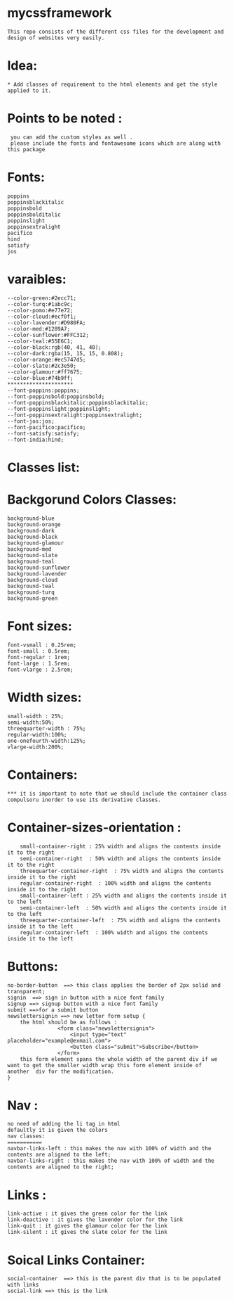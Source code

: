 # mycssframework
    This repo consists of the different css files for the development and design of websites very easily.
# Idea:
    * Add classes of requirement to the html elements and get the style applied to it.

# Points to be noted : 
     you can add the custom styles as well .
     please include the fonts and fontawesome icons which are along with this package
 
# Fonts:
    poppins
    poppinsblackitalic
    poppinsbold
    poppinsbolditalic
    poppinslight
    poppinsextralight
    pacifico
    hind
    satisfy
    jos

# varaibles:
    --color-green:#2ecc71;
    --color-turq:#1abc9c;
    --color-pomo:#e77e72;
    --color-cloud:#ecf0f1;
    --color-lavender:#D980FA;
    --color-med:#1289A7;
    --color-sunflower:#FFC312;
    --color-teal:#55E6C1;
    --color-black:rgb(40, 41, 40);
    --color-dark:rgba(15, 15, 15, 0.808);
    --color-orange:#ec5747d5;
    --color-slate:#2c3e50;
    --color-glamour:#ff7675;
    --color-blue:#74b9ff;
    *********************
    --font-poppins:poppins;
    --font-poppinsbold:poppinsbold;
    --font-poppinsblackitalic:poppinsblackitalic;
    --font-poppinslight:poppinslight;
    --font-poppinsextralight:poppinsextralight;
    --font-jos:jos;
    --font-pacifico:pacifico;
    --font-satisfy:satisfy;
    --font-india:hind;

# Classes list:

# Backgorund Colors Classes:
    background-blue
    background-orange
    background-dark
    background-black
    background-glamour
    background-med
    background-slate
    background-teal
    background-sunflower
    background-lavender
    background-cloud
    background-teal
    background-turq
    background-green

# Font sizes:
    font-vsmall : 0.25rem;
    font-small : 0.5rem;
    font-regular : 1rem;
    font-large : 1.5rem;
    font-vlarge : 2.5rem;

# Width sizes:
    small-width : 25%;
    semi-width:50%;
    threequarter-width : 75%;
    regular-width:100%;
    one-onefourth-width:125%;
    vlarge-width:200%;

# Containers:
    *** it is important to note that we should include the container class compulsoru inorder to use its derivative classes.
# Container-sizes-orientation : 
        small-container-right : 25% width and aligns the contents inside it to the right
        semi-container-right  : 50% width and aligns the contents inside it to the right
        threequarter-container-right  : 75% width and aligns the contents inside it to the right
        regular-container-right  : 100% width and aligns the contents inside it to the right
        small-container-left : 25% width and aligns the contents inside it to the left
        semi-container-left  : 50% width and aligns the contents inside it to the left
        threequarter-container-left  : 75% width and aligns the contents inside it to the left
        regular-container-left  : 100% width and aligns the contents inside it to the left

# Buttons:
    no-border-button  ==> this class applies the border of 2px solid and transparent;
    signin  ==> sign in button with a nice font family
    signup ==> signup button with a nice font family
    submit ==>for a submit button
    newslettersignin ==> new letter form setup { 
        the html should be as follows : 
                    <form class="newslettersignin">
                        <input type="text" placeholder="example@exmail.com">
                        <button class="submit">Subscribe</button>
                    </form>
        this form element spans the whole width of the parent div if we want to get the smaller width wrap this form element inside of                                                                    another  div for the modification.
    }

# Nav : 
    no need of adding the li tag in html
    defaultly it is given the colors
    nav classes:
    ===========
    navbar-links-left : this makes the nav with 100% of width and the contents are aligned to the left;
    navbar-links-right : this makes the nav with 100% of width and the contents are aligned to the right;

# Links :
    link-active : it gives the green color for the link
    link-deactive : it gives the lavender color for the link
    link-quit : it gives the glamour color for the link
    link-silent : it gives the slate color for the link

# Soical Links Container:
    social-container  ==> this is the parent div that is to be populated with links
    social-link ==> this is the link 

